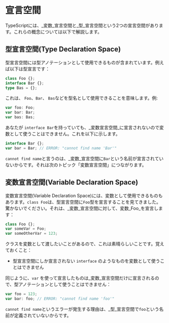 # 宣言空間

TypeScriptには、_変数_宣言空間と_型_宣言空間という2つの宣言空間があります。これらの概念については以下で解説します。

## 型宣言空間\(Type Declaration Space\)

型宣言空間には型アノテーションとして使用できるものが含まれています。例えば以下は型宣言です：

```typescript
class Foo {};
interface Bar {};
type Bas = {};
```

これは、 `Foo`、`Bar`、 `Bas`などを型名として使用できることを意味します。例:

```typescript
var foo: Foo;
var bar: Bar;
var bas: Bas;
```

あなたが `interface Bar`を持っていても、_変数宣言空間_に宣言されないので変数として使うことはできません。これを以下に示します。

```typescript
interface Bar {};
var bar = Bar; // ERROR: "cannot find name 'Bar'"
```

`cannot find name`と言うのは、_変数_宣言空間に`Bar`という名前が宣言されていないからです。それは次のトピック「変数宣言空間」につながります。

## 変数宣言空間\(Variable Declaration Space\)

変数宣言空間\(Variable Declaration Space\)には、変数として使用できるものもあります。`class Foo`は、型宣言空間に`Foo`型を宣言することを見てきました。驚かないでください。それは、_変数_宣言空間に対して、変数_Foo_を宣言します：

```typescript
class Foo {};
var someVar = Foo;
var someOtherVar = 123;
```

クラスを変数として渡したいことがあるので、これは素晴らしいことです。覚えておくこと：

* 型宣言空間にしか宣言されない `interface` のようなものを変数として使うことはできません

同じように、`var` を使って宣言したものは_変数_宣言空間だけに宣言されるので、型アノテーションとして使うことはできません：

```typescript
var foo = 123;
var bar: foo; // ERROR: "cannot find name 'foo'"
```

`cannot find name`というエラーが発生する理由は、_型_宣言空間で`foo`という名前が定義されていないからです。

